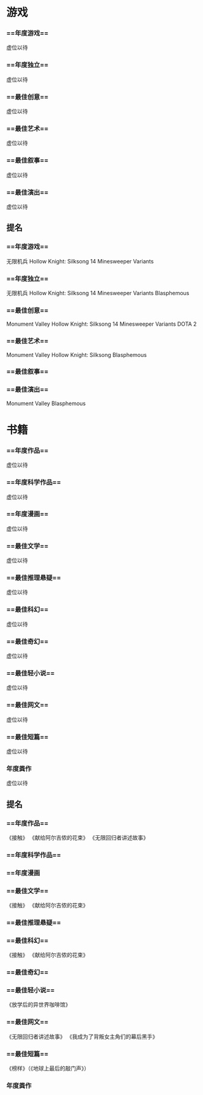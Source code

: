 
# 游戏

### ==年度游戏== 
 虚位以待
 
### ==年度独立==
 虚位以待
 
### ==最佳创意==
 虚位以待
 
### ==最佳艺术==
 虚位以待
 
### ==最佳叙事==
 虚位以待
 
### ==最佳演出==
 虚位以待
 

## 提名

### ==年度游戏== 
 无限机兵
 Hollow Knight: Silksong
 14 Minesweeper Variants
 
### ==年度独立==
 无限机兵
 Hollow Knight: Silksong
 14 Minesweeper Variants
 Blasphemous
 
### ==最佳创意==
 Monument Valley
 Hollow Knight: Silksong
 14 Minesweeper Variants
 DOTA 2
 
### ==最佳艺术==
 Monument Valley
 Hollow Knight: Silksong
 Blasphemous
 
### ==最佳叙事==
 
### ==最佳演出==
 Monument Valley
 Blasphemous
 


# 书籍

### ==年度作品==
 虚位以待
 
### ==年度科学作品==
 虚位以待
 
### ==年度漫画==
 虚位以待
 
### ==最佳文学==
 虚位以待
 
### ==最佳推理悬疑==
 虚位以待
 
### ==最佳科幻==
 虚位以待
 
### ==最佳奇幻==
 虚位以待
 
### ==最佳轻小说==
 虚位以待
 
### ==最佳网文==
 虚位以待
 
### ==最佳短篇==
 虚位以待
 
### 年度粪作
 虚位以待
 

## 提名

### ==年度作品==
 《接触》
 《献给阿尔吉侬的花束》
 《无限回归者讲述故事》
 
### ==年度科学作品==
 
### ==年度漫画
 
### ==最佳文学==
 《接触》
 《献给阿尔吉侬的花束》
 
### ==最佳推理悬疑==
 
### ==最佳科幻==
 《接触》
 《献给阿尔吉侬的花束》
 
### ==最佳奇幻==
	
### ==最佳轻小说==
 《放学后的异世界咖啡馆》
 
### ==最佳网文==
 《无限回归者讲述故事》
 《我成为了背叛女主角们的幕后黑手》
 
### ==最佳短篇==
 《榜样》（《地球上最后的敲门声》）
 
### 年度粪作
 

